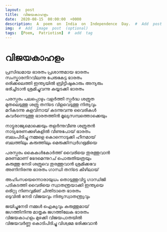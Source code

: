 ```yaml
---
layout:  post
title:  വിജയകാഹളം
date:  2020-08-15  00:00:00  +0000
description:  A  poem  on  India  on  Independence  Day.  #  Add  post  description  (optional)
img:  #  Add  image  post  (optional)
tags:  [Poem,  Patriotism]  #  add  tag
---
```


#  വിജയകാഹളം  

പ്രസിദ്ധമായ  ഭാരതം  പ്രശാന്തമായ  ഭാരതം    
സംസ്കാരനിറവിലന്നു  പേരുകേട്ട  ഭാരതം    
ഒരിക്കലെത്തി  ഇന്ത്യയിൽ  ബ്രിട്ടീഷുകാരും  അന്യരും    
ഭരിച്ചിടാൻ  ശ്രമിച്ചുവന്നു  കയ്യടക്കി  ഭാരതം  

പരസ്പരം  പലപ്പൊഴും  വളർത്തി  സ്പർദ്ധ  ശത്രുത  
മുതലെടുത്തു  ശത്രു  തന്ടെ  വിളവെടുത്തു  നിത്യവും  
മറികടന്നു  കളവിനായ്  കടന്നുവന്നു  വൈരികൾ  
കവർന്നെടുത്തു  ഭാരതത്തിൻ  മൂല്യസമ്പത്തൊക്കെയും      

നാട്ടുരാജ്യമൊക്കെയും  തളർന്നുവീണു  ശത്രുതൻ  
നാട്യഭരണക്കുഴികളിൽ  വീണുപോയ്  ഭാരതം  
ബലംപിടിച്ചു  നമ്മളെ  കൊന്നൊടുക്കി  ഹീനമായ്  
ബലത്തിലും  കരുത്തിലും  മെരുക്കിസ്വർഗഭൂമിയെ  

പരസ്പരം  കൈകൾകോർത്ത്  വൈരിയെ  തുരത്തുവാൻ  
മരണമാണ്  ഭേദമെന്നുറച്  പൊരുതിയത്രയും  
കരുത്തു  നേടി  ശത്രുവെ  തുരത്തുവാൻ  ശ്രമിക്കവേ  
അണിനിരന്നു  ഭാരതം  ഗാന്ധി  തന്ടെ  കീഴിലായ്  

അഹിംസയെന്നൊരായുധം  തൊടുത്തുവിട്ടു  ഗാന്ധിജി  
പടികടത്തി  വൈരിയെ  സ്വാതന്ത്രയാക്കി  ഇന്ത്യയെ  
ഒരിറ്റു  നിണവുമിങ്  ചിന്തിടാതെ  ഭാരതം  
ഒടുവിൽ  നേടി  വിജയവും  നിത്യസ്വാതന്ത്ര്യവും  

ജയിച്ചുനേടി  നമ്മൾ  ഐക്യവും  കരുത്തുമായ്  
ജഗത്തിനിന്നു  മാതൃക  ജഗത്തിലേക  ഭാരതം  
വിജയകാഹളം  മുഴക്കി  വിജയപാതയിൽ  
വിജയവർണ്ണ  കൊടിപിടിച്ചു  വിശ്വമേ  ഭരിക്കുവാൻ